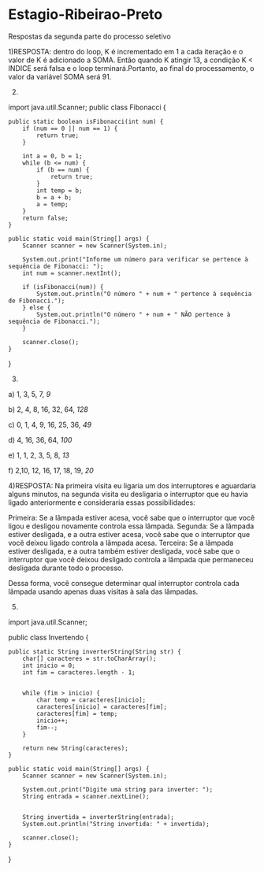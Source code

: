 # Estagio-Ribeirao-Preto
Respostas da segunda parte do processo seletivo




1)RESPOSTA: dentro do loop, K é incrementado em 1 a cada iteração e o valor de K é adicionado a SOMA. Então quando K atingir 13, a condição K < INDICE será falsa e o loop terminará.Portanto, ao final do processamento, o valor da variável SOMA será 91.


2)
import java.util.Scanner;
public class Fibonacci {

    public static boolean isFibonacci(int num) {
        if (num == 0 || num == 1) {
            return true;
        }

        int a = 0, b = 1;
        while (b <= num) {
            if (b == num) {
                return true;
            }
            int temp = b;
            b = a + b;
            a = temp;
        }
        return false;
    }

    public static void main(String[] args) {
        Scanner scanner = new Scanner(System.in);

        System.out.print("Informe um número para verificar se pertence à sequência de Fibonacci: ");
        int num = scanner.nextInt();

        if (isFibonacci(num)) {
            System.out.println("O número " + num + " pertence à sequência de Fibonacci.");
        } else {
            System.out.println("O número " + num + " NÃO pertence à sequência de Fibonacci.");
        }

        scanner.close();
    }
}



3)
a) 1, 3, 5, 7, _9_

b) 2, 4, 8, 16, 32, 64, _128_

c) 0, 1, 4, 9, 16, 25, 36, _49_

d) 4, 16, 36, 64, _100_

e) 1, 1, 2, 3, 5, 8, _13_

f) 2,10, 12, 16, 17, 18, 19, _20_



4)RESPOSTA: Na primeira visita eu ligaria um dos interruptores e aguardaria alguns minutos, na segunda visita eu desligaria o interruptor que eu havia ligado anteriormente e consideraria essas possibilidades:

Primeira: Se a lâmpada estiver acesa, você sabe que o interruptor que você ligou e desligou novamente controla essa lâmpada.
Segunda: Se a lâmpada estiver desligada, e a outra estiver acesa, você sabe que o interruptor que você deixou ligado controla a lâmpada acesa.
Terceira: Se a lâmpada estiver desligada, e a outra também estiver desligada, você sabe que o interruptor que você deixou desligado controla a lâmpada que permaneceu desligada durante todo o processo.

Dessa forma, você consegue determinar qual interruptor controla cada lâmpada usando apenas duas visitas à sala das lâmpadas.
 

5)
import java.util.Scanner;

public class Invertendo {

    public static String inverterString(String str) {
        char[] caracteres = str.toCharArray();
        int inicio = 0;
        int fim = caracteres.length - 1;


        while (fim > inicio) {
            char temp = caracteres[inicio];
            caracteres[inicio] = caracteres[fim];
            caracteres[fim] = temp;
            inicio++;
            fim--;
        }

        return new String(caracteres);
    }

    public static void main(String[] args) {
        Scanner scanner = new Scanner(System.in);

        System.out.print("Digite uma string para inverter: ");
        String entrada = scanner.nextLine();

       
        String invertida = inverterString(entrada);
        System.out.println("String invertida: " + invertida);

        scanner.close();
    }
}



